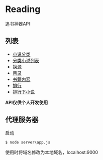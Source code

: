 # Reading
追书神器API

## 列表
* [小说分类](https://github.com/ly321/Reading/blob/master/API/novelClass.md)
* [分类小说列表](https://github.com/ly321/Reading/blob/master/API/novelList.md)
* [换源](https://github.com/ly321/Reading/blob/master/API/changeSource.md)
* [目录](https://github.com/ly321/Reading/blob/master/API/catalog.md)
* [书籍内容](https://github.com/ly321/Reading/blob/master/API/novel.md)
* [排行](https://github.com/ly321/Reading/blob/master/API/rank.md)
* [排行下小说](https://github.com/ly321/Reading/blob/master/API/rankBook.md)

**API仅供个人开发使用**
## 代理服务器
启动
```
$ node server\app.js
```
使用时将域名修改为本地域名，localhost:9000
